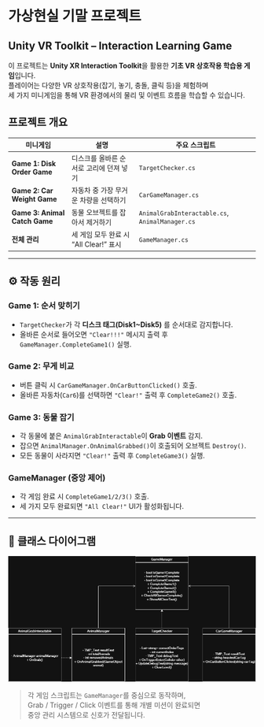 # 가상현실 기말 프로젝트

## Unity VR Toolkit – Interaction Learning Game

이 프로젝트는 **Unity XR Interaction Toolkit**을 활용한 **기초 VR 상호작용 학습용 게임**입니다.  
플레이어는 다양한 VR 상호작용(잡기, 놓기, 충돌, 클릭 등)을 체험하며  
세 가지 미니게임을 통해 VR 환경에서의 물리 및 이벤트 흐름을 학습할 수 있습니다.

## 프로젝트 개요

| 미니게임 | 설명 | 주요 스크립트 |
|-----------|------|----------------|
| **Game 1: Disk Order Game** | 디스크를 올바른 순서로 고리에 던져 넣기 | `TargetChecker.cs` |
| **Game 2: Car Weight Game** | 자동차 중 가장 무거운 차량을 선택하기 | `CarGameManager.cs` |
| **Game 3: Animal Catch Game** | 동물 오브젝트를 잡아서 제거하기 | `AnimalGrabInteractable.cs`, `AnimalManager.cs` |
| **전체 관리** | 세 게임 모두 완료 시 “All Clear!” 표시 | `GameManager.cs` |

---

## ⚙️ 작동 원리

###  Game 1: 순서 맞히기
- `TargetChecker`가 각 **디스크 태그(Disk1~Disk5)** 를 순서대로 감지합니다.  
- 올바른 순서로 들어오면 `"Clear!!!"` 메시지 출력 후 `GameManager.CompleteGame1()` 실행.

###  Game 2: 무게 비교
- 버튼 클릭 시 `CarGameManager.OnCarButtonClicked()` 호출.  
- 올바른 자동차(`Car6`)를 선택하면 `"Clear!"` 출력 후 `CompleteGame2()` 호출.

###  Game 3: 동물 잡기
- 각 동물에 붙은 `AnimalGrabInteractable`이 **Grab 이벤트** 감지.  
- 잡으면 `AnimalManager.OnAnimalGrabbed()`이 호출되어 오브젝트 `Destroy()`.  
- 모든 동물이 사라지면 `"Clear!"` 출력 후 `CompleteGame3()` 실행.

###  GameManager (중앙 제어)
- 각 게임 완료 시 `CompleteGame1/2/3()` 호출.  
- 세 가지 모두 완료되면 `"All Clear!"` UI가 활성화됩니다.

---

## 🧭 클래스 다이어그램

![Class Diagram](./UnityDiagram.png)

> 각 게임 스크립트는 `GameManager`를 중심으로 동작하며,  
> Grab / Trigger / Click 이벤트를 통해 개별 미션이 완료되면  
> 중앙 관리 시스템으로 신호가 전달됩니다.
